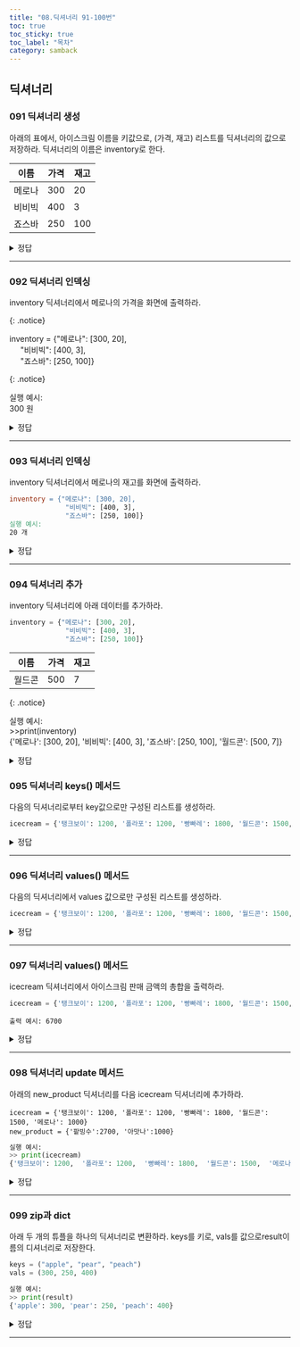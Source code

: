 ```yaml
---
title: "08.딕셔너리 91-100번"
toc: true
toc_sticky: true
toc_label: "목차"
category: samback
---
```


## 딕셔너리

### 091 딕셔너리 생성

아래의 표에서, 아이스크림 이름을 키값으로, (가격, 재고) 리스트를 딕셔너리의 값으로 저장하라. 딕셔너리의 이름은 inventory로 한다.

| 이름   | 가격 | 재고 |
| ------ | ---- | ---- |
| 메로나 | 300  | 20   |
| 비비빅 | 400  | 3    |
| 죠스바 | 250  | 100  |

<details> <summary>정답</summary> <div markdown="1">  
```python
    inventory = {"메로나":[300,20],
    "비비빅":[400,3],
    "죠스바":[250,100]}
    print(inventory)
```
 </div> 
</details>

---

### 092 딕셔너리 인덱싱

inventory 딕셔너리에서 메로나의 가격을 화면에 출력하라.

{: .notice}

inventory = {"메로나": [300, 20],<br>&nbsp;&nbsp;&nbsp;&nbsp;&nbsp;"비비빅": [400, 3],<br>&nbsp;&nbsp;&nbsp;&nbsp;&nbsp;"죠스바": [250, 100]}<br>

{: .notice}

실행 예시: <br>300  원

<details> <summary>정답</summary> <div markdown="1">  
```python
    print(inventory["메로나"][0],"원")
```
 </div> 
</details>

---

### 093 딕셔너리 인덱싱

inventory 딕셔너리에서 메로나의 재고를 화면에 출력하라.

```makefile
inventory = {"메로나": [300, 20],
              "비비빅": [400, 3],
              "죠스바": [250, 100]}
실행 예시:
20 개
```

<details> <summary>정답</summary> <div markdown="1">  
```python
    print(inventory["메로나"][1],"개")
```
 </div> 
</details>

---

### 094 딕셔너리 추가

inventory 딕셔너리에 아래 데이터를 추가하라.

```python
inventory = {"메로나": [300, 20],
              "비비빅": [400, 3],
              "죠스바": [250, 100]}
```

| 이름   | 가격 | 재고 |
| ------ | ---- | ---- |
| 월드콘 | 500  | 7    |

{: .notice}

실행 예시:<br>>>print(inventory)<br>{'메로나': [300, 20], '비비빅': [400, 3], '죠스바': [250, 100], '월드콘': [500, 7]}

<details><summary>정답</summary>
<div markdown="1">
```python
inventory["월드콘"] = [500,7]
print(inventory)
```
</div>    
</details>

### 095 딕셔너리 keys() 메서드

다음의 딕셔너리로부터 key값으로만 구성된 리스트를 생성하라.

```python
icecream = {'탱크보이': 1200, '폴라포': 1200, '빵빠레': 1800, '월드콘': 1500, '메로나': 1000}
```

<details><summary>정답</summary>
<div markdown="1">
```python
print(list(icecream.keys())
```
```python
icename = list(icecream.keys())
print(icename)
```
</div>    
</details>

---

### 096 딕셔너리 values() 메서드

다음의 딕셔너리에서 values 값으로만 구성된 리스트를 생성하라.

```python
icecream = {'탱크보이': 1200, '폴라포': 1200, '빵빠레': 1800, '월드콘': 1500, '메로나': 1000}
```

<details><summary>정답</summary>
<div markdown="1">
```python
iceval = list(icecream.vlaues())
print(iceval)
```
    </div>
</details>

---

### 097 딕셔너리 values() 메서드

icecream 딕셔너리에서 아이스크림 판매 금액의 총합을 출력하라.

```python
icecream = {'탱크보이': 1200, '폴라포': 1200, '빵빠레': 1800, '월드콘': 1500, '메로나': 1000}
```

`출력 예시:
6700`

<details><summary>정답</summary>
<div markdown="1">
```python
icecream = {'탱크보이': 1200, '폴라포': 1200, '빵빠레': 1800, '월드콘': 1500, '메로나': 1000}
price = list(icecream.values())
print(sum(price))
</div></details>

---

### 098 딕셔너리 update 메서드

아래의 new_product 딕셔너리를 다음 icecream 딕셔너리에 추가하라.

```pyhon
icecream = {'탱크보이': 1200, '폴라포': 1200, '빵빠레': 1800, '월드콘': 1500, '메로나': 1000}
new_product = {'팥빙수':2700, '아맛나':1000}
```

```python
실행 예시:
>> print(icecream)
{'탱크보이': 1200,  '폴라포': 1200,  '빵빠레': 1800,  '월드콘': 1500,  '메로나': 1000,  '팥빙수':2700, '아맛나':1000}
```

<details><summary>정답</summary>
<div markdown="1">
```python
icecream = {'탱크보이': 1200, '폴라포': 1200, '빵빠레': 1800, '월드콘': 1500, '메로나': 1000}
new_product = {'팥빙수':2700, '아맛나':1000}
icecream.update(new_product)
print(icecream)
```
</div>
</details>

----

### 099 zip과 dict

아래 두 개의 튜플을 하나의 딕셔너리로 변환하라. keys를 키로, vals를 값으로result이름의 디셔너리로 저장한다.

```python
keys = ("apple", "pear", "peach")
vals = (300, 250, 400)
```

```python
실행 예시:
>> print(result)
{'apple': 300, 'pear': 250, 'peach': 400}
```

<details><summary>정답</summary>
<div markdown="1">
```python
keys = ("apple", "pear", "peach")
vals = (300, 250, 400)
result = dict(zip(keys,vals))
print(result)
```
    </div>
</details>

---

